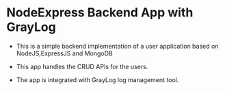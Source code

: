 # NodeExpress Backend App with GrayLog

* This is a simple backend implementation of a user application based on NodeJS,ExpressJS and MongoDB

* This app handles the CRUD APIs for the users.

* The app is integrated with GrayLog log management tool.

